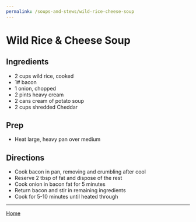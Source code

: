 ```yaml
---
permalink: /soups-and-stews/wild-rice-cheese-soup
---
```

# Wild Rice & Cheese Soup

## Ingredients

- 2 cups wild rice, cooked
- 1# bacon
- 1 onion, chopped
- 2 pints heavy cream
- 2 cans cream of potato soup
- 2 cups shredded Cheddar

## Prep

- Heat large, heavy pan over medium

## Directions

- Cook bacon in pan, removing and crumbling after cool
- Reserve 2 tbsp of fat and dispose of the rest
- Cook onion in bacon fat for 5 minutes
- Return bacon and stir in remaining ingredients
- Cook for 5-10 minutes until heated through

---

[Home](https://thomasjbarrett82.github.io)
